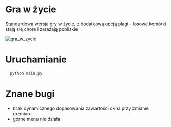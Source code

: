 
# Gra w życie 

Standardowa wersja gry w życie, z dodatkową opcją plagi - losowe komórki stają się chore i zarażają pobliskie

![gra_w_zycie](https://user-images.githubusercontent.com/23525102/39266911-a359e77c-48cb-11e8-9c32-05dcd52da151.png)



# Uruchamianie
```bash 
  python main.py
```
  
# Znane bugi
  - brak dynamicznego dopasowania zawartości okna przy zmianie rozmiaru
  - górne menu nie działa
  
